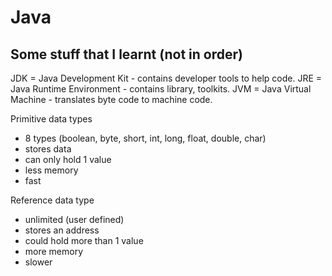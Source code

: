 # Java
Some stuff that I learnt (not in order)
---------------------------------------

JDK = Java Development Kit - contains developer tools to help code.
JRE = Java Runtime Environment - contains library, toolkits.
JVM = Java Virtual Machine - translates byte code to machine code.

Primitive data types
- 8 types (boolean, byte, short, int, long, float, double, char)
- stores data
- can only hold 1 value 
- less memory 
- fast

Reference data type
- unlimited (user defined)
- stores an address
- could hold more than 1 value
- more memory
- slower
